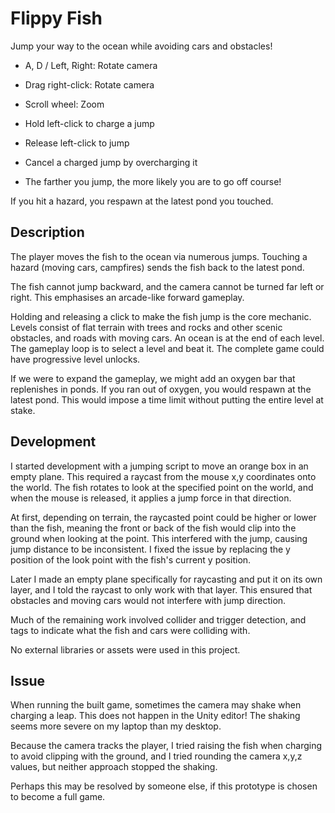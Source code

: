Flippy Fish
===========

Jump your way to the ocean while avoiding cars and obstacles!



- A, D / Left, Right: Rotate camera

- Drag right-click: Rotate camera

- Scroll wheel: Zoom




- Hold left-click to charge a jump

- Release left-click to jump

- Cancel a charged jump by overcharging it

- The farther you jump, the more likely you are to go off course!



If you hit a hazard, you respawn at the latest pond you touched.


## Description

The player moves the fish to the ocean via numerous jumps. Touching a hazard (moving cars, campfires) sends the fish back to the latest pond.

The fish cannot jump backward, and the camera cannot be turned far left or right. This emphasises an arcade-like forward gameplay.

Holding and releasing a click to make the fish jump is the core mechanic.  
Levels consist of flat terrain with trees and rocks and other scenic obstacles, and roads with moving cars. An ocean is at the end of each level.  
The gameplay loop is to select a level and beat it. The complete game could have progressive level unlocks.

If we were to expand the gameplay, we might add an oxygen bar that replenishes in ponds. If you ran out of oxygen, you would respawn at the latest pond. This would impose a time limit without putting the entire level at stake.


## Development

I started development with a jumping script to move an orange box in an empty plane. This required a raycast from the mouse x,y coordinates onto the world. The fish rotates to look at the specified point on the world, and when the mouse is released, it applies a jump force in that direction.

At first, depending on terrain, the raycasted point could be higher or lower than the fish, meaning the front or back of the fish would clip into the ground when looking at the point. This interfered with the jump, causing jump distance to be inconsistent. I fixed the issue by replacing the y position of the look point with the fish's current y position.

Later I made an empty plane specifically for raycasting and put it on its own layer, and I told the raycast to only work with that layer. This ensured that obstacles and moving cars would not interfere with jump direction.

Much of the remaining work involved collider and trigger detection, and tags to indicate what the fish and cars were colliding with.

No external libraries or assets were used in this project.


## Issue

When running the built game, sometimes the camera may shake when charging a leap. This does not happen in the Unity editor! The shaking seems more severe on my laptop than my desktop.

Because the camera tracks the player, I tried raising the fish when charging to avoid clipping with the ground, and I tried rounding the camera x,y,z values, but neither approach stopped the shaking.

Perhaps this may be resolved by someone else, if this prototype is chosen to become a full game.